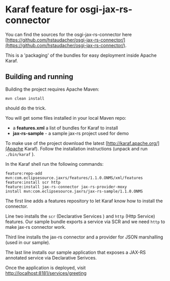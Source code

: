 # Karaf feature for osgi-jax-rs-connector
You can find the sources for the osgi-jax-rs-connector here [https://github.com/hstaudacher/osgi-jax-rs-connector/](https://github.com/hstaudacher/osgi-jax-rs-connector/).

This is a 'packaging' of the bundles for easy deployment inside Apache Karaf.

## Building and running
Building the project requires Apache Maven:
```
mvn clean install
```
should do the trick.

You will get some files installed in your local Maven repo:

* a **features.xml** a list of bundles for Karaf to install
* **jax-rs-sample** - a sample jax-rs project used for demo

To make use of the project download the latest [http://karaf.apache.org/](Apache Karaf). Follow the installation instructions (unpack and run `./bin/karaf` ).

In the Karaf shell run the following commands:
```
feature:repo-add mvn:com.eclipsesource.jaxrs/features/1.1.0.ONMS/xml/features
feature:install scr http
feature:install jax-rs-connector jax-rs-provider-moxy
install mvn:com.eclipsesource.jaxrs/jax-rs-sample/1.1.0.ONMS
```

The first line adds a features repository to let Karaf know how to install the connector.

Line two installs the `scr` (Declarative Services ) and `http` (Http Service) features. Our sample bundle exports a service via SCR and we need `http` to make jax-rs connector work.

Third line installs the jax-rs connector and a provider for JSON marshalling (used in our sample).

The last line installs our sample application that exposes a JAX-RS annotated service via Declarative Serivces.

Once the application is deployed, visit  [http://localhost:8181/services/greeting](http://localhost:8181/services/greeting)

